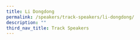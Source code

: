 ```yaml
---
title: Li Dongdong
permalink: /speakers/track-speakers/li-dongdong/
description: ""
third_nav_title: Track Speakers
---
```

